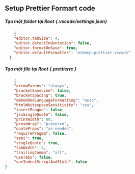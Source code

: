 ## Setup Prettier Formart code 
##### Tạo một folder tại Root {.vscode/settings.json}

```json
    {
    "editor.tabSize": 4,
    "editor.detectIndentation": false,
    "editor.formatOnSave": true,
    "editor.defaultFormatter": "esbenp.prettier-vscode"
  }
```
##### Tạo một file tại Root {.prettierrc }

```json
    {
    "arrowParens": "always",
    "bracketSameLine": false,
    "bracketSpacing": true,
    "embeddedLanguageFormatting": "auto",
    "htmlWhitespaceSensitivity": "css",
    "insertPragma": false,
    "jsxSingleQuote": false,
    "printWidth": 80,
    "proseWrap": "preserve",
    "quoteProps": "as-needed",
    "requirePragma": false,
    "semi": true,
    "singleQuote": true,
    "tabWidth": 4,
    "trailingComma": "all",
    "useTabs": false,
    "vueIndentScriptAndStyle": false
}
```